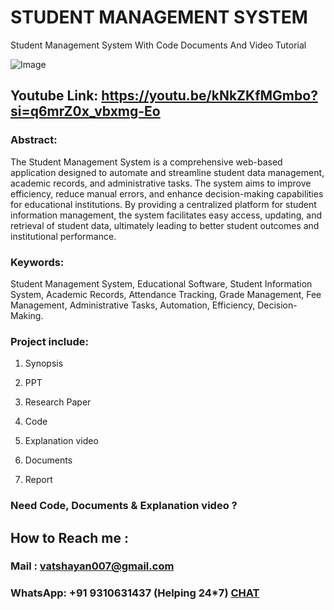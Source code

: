 # STUDENT MANAGEMENT SYSTEM
Student Management System With Code Documents And Video Tutorial

![Image](https://github.com/user-attachments/assets/99c463f0-43b6-4643-ae9d-ec9c73c3495f)

## Youtube Link: https://youtu.be/kNkZKfMGmbo?si=q6mrZ0x_vbxmg-Eo

### Abstract: 
The Student Management System is a comprehensive web-based application designed to automate and streamline student data management, academic records, and administrative tasks. The system aims to improve efficiency, reduce manual errors, and enhance decision-making capabilities for educational institutions. By providing a centralized platform for student information management, the system facilitates easy access, updating, and retrieval of student data, ultimately leading to better student outcomes and institutional performance.

### Keywords: 
Student Management System, Educational Software, Student Information System, Academic Records, Attendance Tracking, Grade Management, Fee Management, Administrative Tasks, Automation, Efficiency, Decision-Making.

### Project include: 

1. Synopsis

2. PPT

3. Research Paper


4. Code

5. Explanation video

6. Documents

7. Report


### Need Code, Documents & Explanation video ? 

## How to Reach me :

### Mail : vatshayan007@gmail.com 

### WhatsApp: +91 9310631437 (Helping 24*7) **[CHAT](https://wa.me/message/CHWN2AHCPMAZK1)** 
